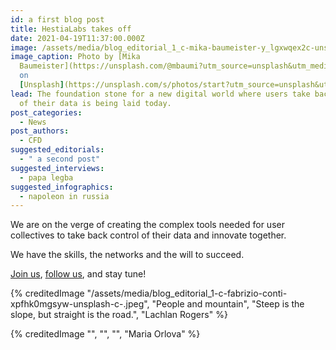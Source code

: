 ```yaml
---
id: a first blog post
title: HestiaLabs takes off
date: 2021-04-19T11:37:00.000Z
image: /assets/media/blog_editorial_1_c-mika-baumeister-y_lgxwqex2c-unsplash-c.jpeg
image_caption: Photo by [Mika
  Baumeister](https://unsplash.com/@mbaumi?utm_source=unsplash&utm_medium=referral&utm_content=creditCopyText)
  on
  [Unsplash](https://unsplash.com/s/photos/start?utm_source=unsplash&utm_medium=referral&utm_content=creditCopyText)
lead: The foundation stone for a new digital world where users take back control
  of their data is being laid today.
post_categories:
  - News
post_authors:
  - CFD
suggested_editorials:
  - " a second post"
suggested_interviews:
  - papa legba
suggested_infographics:
  - napoleon in russia
---
```

We are on the verge of creating the complex tools needed for user collectives to take back control of their data and innovate together.

We have the skills, the networks and the will to succeed.

[Join us](https://hestialabs.org/en/projects/), [follow us](https://twitter.com/hestialabs), and stay tune!

{% creditedImage "/assets/media/blog_editorial_1-c-fabrizio-conti-xpfhk0mgsyw-unsplash-c-.jpeg", "People and mountain", "Steep is the slope, but straight is the road.", "Lachlan Rogers" %}

{% creditedImage "", "", "", "Maria Orlova" %}